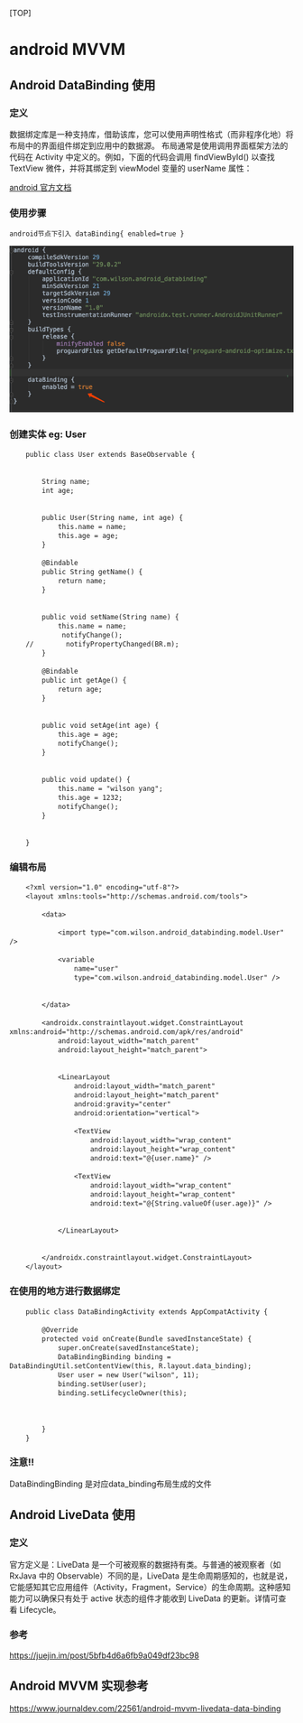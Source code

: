 [TOP] 

# android MVVM 
## Android DataBinding 使用
### 定义 

数据绑定库是一种支持库，借助该库，您可以使用声明性格式（而非程序化地）将布局中的界面组件绑定到应用中的数据源。
布局通常是使用调用界面框架方法的代码在 Activity 中定义的。例如，下面的代码会调用 findViewById() 以查找 TextView 微件，并将其绑定到 viewModel 变量的 userName 属性：

[android 官方文档](https://developer.android.com/topic/libraries/data-binding)
### 使用步骤 

    android节点下引入 dataBinding{ enabled=true }

![](images/58452c78.png)


### 创建实体 eg: User
        
        
        public class User extends BaseObservable {
        
        
            String name;
            int age;
        
        
            public User(String name, int age) {
                this.name = name;
                this.age = age;
            }
        
            @Bindable
            public String getName() {
                return name;
            }
        
        
            public void setName(String name) {
                this.name = name;
                 notifyChange();
        //        notifyPropertyChanged(BR.m);
            }
        
            @Bindable
            public int getAge() {
                return age;
            }
        
        
            public void setAge(int age) {
                this.age = age;
                notifyChange();
            }
        
        
            public void update() {
                this.name = "wilson yang";
                this.age = 1232;
                notifyChange();
            }
        
        
        }

 
### 编辑布局


        
        <?xml version="1.0" encoding="utf-8"?>
        <layout xmlns:tools="http://schemas.android.com/tools">
        
            <data>
        
                <import type="com.wilson.android_databinding.model.User" />
        
                <variable
                    name="user"
                    type="com.wilson.android_databinding.model.User" />
        
        
            </data>
        
            <androidx.constraintlayout.widget.ConstraintLayout xmlns:android="http://schemas.android.com/apk/res/android"
                android:layout_width="match_parent"
                android:layout_height="match_parent">
        
        
                <LinearLayout
                    android:layout_width="match_parent"
                    android:layout_height="match_parent"
                    android:gravity="center"
                    android:orientation="vertical">
        
                    <TextView
                        android:layout_width="wrap_content"
                        android:layout_height="wrap_content"
                        android:text="@{user.name}" />
        
                    <TextView
                        android:layout_width="wrap_content"
                        android:layout_height="wrap_content"
                        android:text="@{String.valueOf(user.age)}" />
        
        
                </LinearLayout>
        
        
            </androidx.constraintlayout.widget.ConstraintLayout>
        </layout>



### 在使用的地方进行数据绑定


        public class DataBindingActivity extends AppCompatActivity {
        
            @Override
            protected void onCreate(Bundle savedInstanceState) {
                super.onCreate(savedInstanceState);
                DataBindingBinding binding = DataBindingUtil.setContentView(this, R.layout.data_binding);
                User user = new User("wilson", 11);
                binding.setUser(user);
                binding.setLifecycleOwner(this);
        
        
        
            }
        }



### 注意!! 


DataBindingBinding 是对应data_binding布局生成的文件



## Android LiveData 使用

### 定义 

官方定义是：LiveData 是一个可被观察的数据持有类。与普通的被观察者（如 RxJava 中的
Observable）不同的是，LiveData
是生命周期感知的，也就是说，它能感知其它应用组件（Activity，Fragment，Service）的生命周期。这种感知能力可以确保只有处于
active 状态的组件才能收到 LiveData 的更新。详情可查看 Lifecycle。


### 参考

https://juejin.im/post/5bfb4d6a6fb9a049df23bc98




## Android MVVM 实现参考


https://www.journaldev.com/22561/android-mvvm-livedata-data-binding


